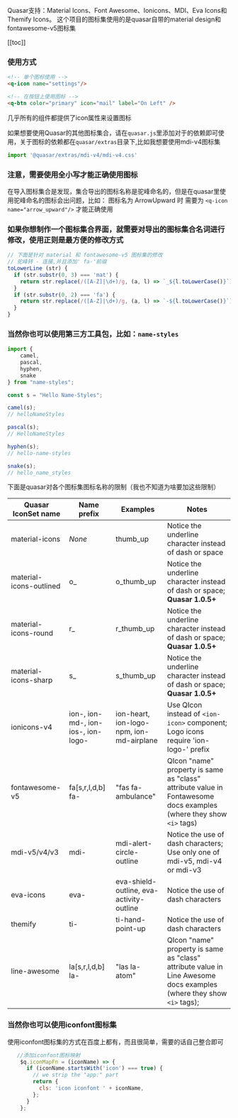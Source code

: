 Quasar支持：Material Icons、Font Awesome、Ionicons、MDI、Eva Icons和Themify Icons。
这个项目的图标集使用的是quasar自带的material design和fontawesome-v5图标集

[[toc]]

### 使用方式
```html
<!-- 单个图标使用 -->
<q-icon name="settings"/>

<!-- 在按钮上使用图标 -->
<q-btn color="primary" icon="mail" label="On Left" />
```
几乎所有的组件都提供了icon属性来设置图标

如果想要使用Quasar的其他图标集合，请在```quasar.js```里添加对于的依赖即可使用，关于图标的依赖都在```quasar/extras```目录下,比如我想要使用mdi-v4图标集

```js
import '@quasar/extras/mdi-v4/mdi-v4.css'
```

### 注意，需要使用全小写才能正确使用图标
在导入图标集合是发现，集合导出的图标名称是驼峰命名的，但是在quasar里使用驼峰命名的图标会出问题，比如：
图标名为 ArrowUpward 时
需要为 ```<q-icon name="arrow_upward"/>``` 才能正确使用
### 如果你想制作一个图标集合界面，就需要对导出的图标集合名词进行修改，使用正则是最方便的修改方式
```js
// 下面是针对 material 和 fontawesome-v5 图标集的修改
// 驼峰转 - 连接,并且添加' fa-'前缀
toLowerLine (str) {
  if (str.substr(0, 3) === 'mat') {
    return str.replace(/([A-Z]|\d+)/g, (a, l) => `_${l.toLowerCase()}`).substring(4)
  }
  if (str.substr(0, 2) === 'fa') {
    return str.replace(/([A-Z]|\d+)/g, (a, l) => `-${l.toLowerCase()}`).replace(/-/, ' fa-')
  }
}
```

### 当然你也可以使用第三方工具包，比如：``name-styles``

```js
import {
    camel,
    pascal,
    hyphen,
    snake
} from "name-styles";

const s = "Hello Name-Styles";

camel(s);
// helloNameStyles

pascal(s);
// HelloNameStyles

hyphen(s);
// hello-name-styles

snake(s);
// hello_name_styles
```

下面是quasar对各个图标集图标名称的限制（我也不知道为啥要加这些限制）

| Quasar IconSet name | Name prefix | Examples | Notes |
| --- | --- | --- | --- |
| material-icons | *None* | thumb_up | Notice the underline character instead of dash or space |
| material-icons-outlined | o_ | o_thumb_up | Notice the underline character instead of dash or space; **Quasar 1.0.5+** |
| material-icons-round | r_ | r_thumb_up | Notice the underline character instead of dash or space; **Quasar 1.0.5+** |
| material-icons-sharp | s_ | s_thumb_up | Notice the underline character instead of dash or space; **Quasar 1.0.5+** |
| ionicons-v4 | ion-, ion-md-, ion-ios-, ion-logo- | ion-heart, ion-logo-npm, ion-md-airplane | Use QIcon instead of `<ion-icon>` component; Logo icons require 'ion-logo-' prefix |
| fontawesome-v5 | fa[s,r,l,d,b] fa- | "fas fa-ambulance" | QIcon "name" property is same as "class" attribute value in Fontawesome docs examples (where they show `<i>` tags) |
| mdi-v5/v4/v3 | mdi- | mdi-alert-circle-outline | Notice the use of dash characters; Use only one of mdi-v5, mdi-v4 or mdi-v3 |
| eva-icons | eva- | eva-shield-outline, eva-activity-outline | Notice the use of dash characters |
| themify | ti- | ti-hand-point-up | Notice the use of dash characters |
| line-awesome | la[s,r,l,d,b] la- | "las la-atom" | QIcon "name" property is same as "class" attribute value in Line Awesome docs examples (where they show `<i>` tags);

### 当然你也可以使用iconfont图标集
使用iconfont图标集的方式在百度上都有，而且很简单，需要的话自己整合即可
```js
   //添加iconfont图标映射
    $q.iconMapFn = (iconName) => {
      if (iconName.startsWith('icon') === true) {
        // we strip the "app:" part
        return {
          cls: 'icon iconfont ' + iconName,
        };
      }
    };
```
